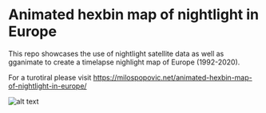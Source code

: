 # Animated hexbin map of nightlight in Europe

This repo showcases the use of nightlight satellite data as well as gganimate to create a timelapse nighlight map of Europe (1992-2020). 

For a turotiral please visit https://milospopovic.net/animated-hexbin-map-of-nightlight-in-europe/

![alt text](https://github.com/milos-agathon/Animated-hexbin-map-of-nightlight-in-Europe/blob/main/nightlight_1992_2020.gif?raw=true)
